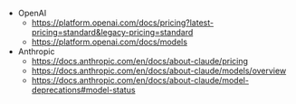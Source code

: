- OpenAI
  - https://platform.openai.com/docs/pricing?latest-pricing=standard&legacy-pricing=standard
  - https://platform.openai.com/docs/models
- Anthropic
  - https://docs.anthropic.com/en/docs/about-claude/pricing
  - https://docs.anthropic.com/en/docs/about-claude/models/overview
  - https://docs.anthropic.com/en/docs/about-claude/model-deprecations#model-status
